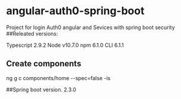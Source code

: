 # angular-auth0-spring-boot
Project for login Auth0 angular and Sevices with spring boot security
##Releated versions:

Typescript 2.9.2
Node   v10.7.0
npm  6.1.0
CLI  6.1.1


## Create components
ng g c components/home --spec=false -is

##Spring boot version.
2.3.0
